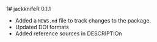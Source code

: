 1# jackknifeR 0.1.1

* Added a `NEWS.md` file to track changes to the package.
* Updated DOI formats
* Added reference sources in DESCRIPTIOn
